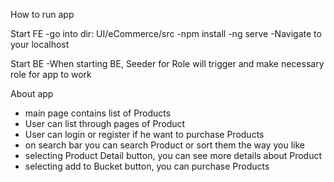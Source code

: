 How to run app

Start FE
-go into dir: UI/eCommerce/src
-npm install
-ng serve
-Navigate to your localhost

Start BE
-When starting BE, Seeder for Role will trigger and make necessary role for app to work

About app

- main page contains list of Products
- User can list through pages of Product
- User can login or register if he want to purchase Products
- on search bar you can search Product or sort them the way you like
- selecting Product Detail button, you can see more details about Product
- selecting add to Bucket button, you can purchase Products
